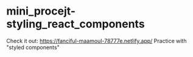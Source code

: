 # mini_procejt-styling_react_components

Check it out: https://fanciful-maamoul-78777e.netlify.app/
Practice with "styled components"
